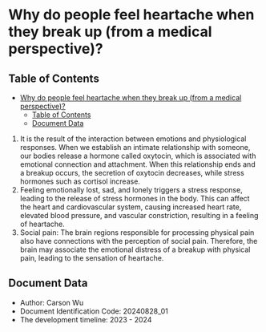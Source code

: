 # Why do people feel heartache when they break up (from a medical perspective)?

## Table of Contents

- [Why do people feel heartache when they break up (from a medical perspective)?](#why-do-people-feel-heartache-when-they-break-up-from-a-medical-perspective)
  - [Table of Contents](#table-of-contents)
  - [Document Data](#document-data)

1. It is the result of the interaction between emotions and physiological responses. When we establish an intimate relationship with someone, our bodies release a hormone called oxytocin, which is associated with emotional connection and attachment. When this relationship ends and a breakup occurs, the secretion of oxytocin decreases, while stress hormones such as cortisol increase.
2. Feeling emotionally lost, sad, and lonely triggers a stress response, leading to the release of stress hormones in the body. This can affect the heart and cardiovascular system, causing increased heart rate, elevated blood pressure, and vascular constriction, resulting in a feeling of heartache.
3. Social pain: The brain regions responsible for processing physical pain also have connections with the perception of social pain. Therefore, the brain may associate the emotional distress of a breakup with physical pain, leading to the sensation of heartache.

## Document Data

- Author: Carson Wu
- Document Identification Code: 20240828_01
- The development timeline: 2023 - 2024
